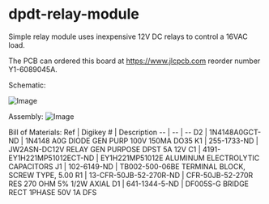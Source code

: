 # dpdt-relay-module
Simple relay module uses inexpensive 12V DC relays to control a 16VAC load.

The PCB can ordered this board at https://www.jlcpcb.com reorder number Y1-6089045A.

Schematic:

![Image](https://user-images.githubusercontent.com/46403489/265878682-5065870d-e577-4260-862e-eeee2a5547b3.png)


Assembly:
![Image](https://user-images.githubusercontent.com/46403489/265878938-69e7a7b6-8c27-40cb-abd3-38be49de0361.png)


Bill of Materials:
Ref | Digikey 			# | Description
-- | -- | --
D2 | 1N4148A0GCT-ND | 1N4148 			A0G  DIODE GEN PURP 100V 150MA DO35
K1 | 255-1733-ND | JW2ASN-DC12V 			 RELAY GEN PURPOSE DPST 5A 12V
C1 | 4191-EY1H221MP51012ECT-ND | EY1H221MP51012E 			 ALUMINUM ELECTROLYTIC CAPACITORS
J1 | 102-6149-ND | TB002-500-06BE 			 TERMINAL BLOCK, SCREW TYPE, 5.00
R1 | 13-CFR-50JB-52-270R-ND | CFR-50JB-52-270R 			 RES 270 OHM 5% 1/2W AXIAL
D1 | 641-1344-5-ND | DF005S-G 			 BRIDGE RECT 1PHASE 50V 1A DFS

